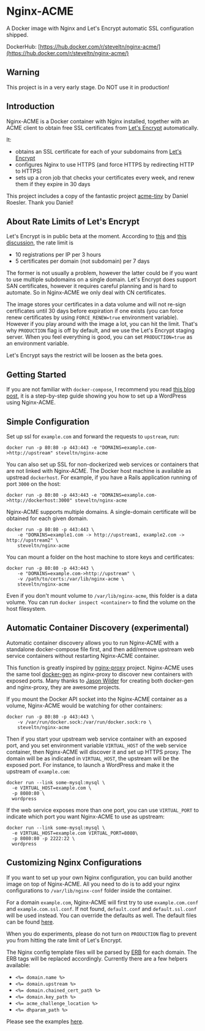 # Nginx-ACME

A Docker image with Nginx and Let's Encrypt automatic SSL configuration shipped.

DockerHub: [https://hub.docker.com/r/steveltn/nginx-acme/](https://hub.docker.com/r/steveltn/nginx-acme/)

## Warning

This project is in a very early stage. Do NOT use it in production!

## Introduction

Nginx-ACME is a Docker container with Nginx installed, together with an ACME client to obtain free SSL certificates from [Let's Encrypt](https://letsencrypt.org) automatically.

It:

* obtains an SSL certificate for each of your subdomains from [Let's Encrypt](https://letsencrypt.org)
* configures Nginx to use HTTPS (and force HTTPS by redirecting HTTP to HTTPS)
* sets up a cron job that checks your certificates every week, and renew them if they expire in 30 days

This project includes a copy of the fantastic project [acme-tiny](https://github.com/diafygi/acme-tiny) by Daniel Roesler. Thank you Daniel!

## About Rate Limits of Let's Encrypt

Let's Encrypt is in public beta at the moment. According to [this](https://community.letsencrypt.org/t/public-beta-rate-limits/4772) and [this discussion](https://community.letsencrypt.org/t/public-beta-rate-limits/4772/42), the rate limit is

* 10 registrations per IP per 3 hours
* 5 certificates per domain (not subdomain) per 7 days

The former is not usually a problem, however the latter could be if you want to use multiple subdomains on a single domain. Let's Encrypt does support SAN certificates, however it requires careful planning and is hard to automate. So in Nginx-ACME we only deal with CN certificates.

The image stores your certificates in a data volume and will not re-sign certificates until 30 days before expiration if one exists (you can force renew certificates by using `FORCE_RENEW=true` environment variable). However if you play around with the image a lot, you can hit the limit. That's why `PRODUCTION` flag is off by default, and we use the Let's Encrypt staging server. When you feel everything is good, you can set `PRODUCTION=true` as an environment variable.

Let's Encrypt says the restrict will be loosen as the beta goes.

## Getting Started

If you are not familiar with `docker-compose`, I recommend you read [this blog post](http://steveltn.me/blog/2015/12/18/nginx-acme/), it is a step-by-step guide showing you how to set up a WordPress using Nginx-ACME.

## Simple Configuration

Set up ssl for `example.com` and forward the requests to `upstream`, run:

```
docker run -p 80:80 -p 443:443 -e "DOMAINS=example.com->http://upstream" steveltn/nginx-acme
```
You can also set up SSL for non-dockerized web services or containers that are not linked with Nginx-ACME. The Docker host machine is available as upstread `dockerhost`. For example, if you have a Rails application running of port `3000` on the host:

```
docker run -p 80:80 -p 443:443 -e "DOMAINS=example.com->http://dockerhost:3000" steveltn/nginx-acme
```

Nginx-ACME supports multiple domains. A single-domain certificate will be obtained for each given domain.

```
docker run -p 80:80 -p 443:443 \
	-e "DOMAINS=example1.com -> http://upstream1, example2.com -> http://upstream2" \
	steveltn/nginx-acme
```

You can mount a folder on the host machine to store keys and certificates:

```
docker run -p 80:80 -p 443:443 \
	-e "DOMAINS=example.com->http://upstream" \
	-v /path/to/certs:/var/lib/nginx-acme \
	steveltn/nginx-acme
```
Even if you don't mount volume to `/var/lib/nginx-acme`, this folder is a data volume. You can run `docker inspect <container>` to find the volume on the host filesystem.

## Automatic Container Discovery (experimental)

Automatic container discovery allows you to run Nginx-ACME with a standalone docker-compose file first, and then add/remove upstream web service containers without restarting Nginx-ACME container. 

This function is greatly inspired by [nginx-proxy](https://github.com/jwilder/nginx-proxy) project. Nginx-ACME uses the same tool [docker-gen](https://github.com/jwilder/docker-gen) as nginx-proxy to discover new containers with exposed ports. Many thanks to [Jason Wilder](https://github.com/jwilder) for creating both docker-gen and nginx-proxy, they are awesome projects.

If you mount the Docker API socket into the Nginx-ACME container as a volume, Nginx-ACME would be watching for other containers:

```
docker run -p 80:80 -p 443:443 \
	-v /var/run/docker.sock:/var/run/docker.sock:ro \
	steveltn/nginx-acme
```

Then if you start your upstream web service container with an exposed port, and you set environment variable `VIRTUAL_HOST` of the web service container, then Nginx-ACME will discover it and set up HTTPS proxy. The domain will be as indicated in `VIRTUAL_HOST`, the upstream will be the exposed port. For instance, to launch a WordPress and make it the upstream of `example.com`:

```
docker run --link some-mysql:mysql \
  -e VIRTUAL_HOST=example.com \
  -p 8080:80 \
  wordpress
``` 

If the web service exposes more than one port, you can use `VIRTUAL_PORT` to indicate which port you want Nginx-ACME to use as upstream:

```
docker run --link some-mysql:mysql \
  -e VIRTUAL_HOST=example.com VIRTUAL_PORT=8080\
  -p 8080:80 -p 2222:22 \
  wordpress
``` 

## Customizing Nginx Configurations

If you want to set up your own Nginx configuration, you can build another image on top of Nginx-ACME. All you need to do is to add your nginx configurations to `/var/lib/nginx-conf` folder inside the container.

For a domain `example.com`, Nginx-ACME will first try to use `example.com.conf` and `example.com.ssl.conf`. If not found, `default.conf` and `default.ssl.conf` will be used instead. You can override the defaults as well. The default files can be found [here](https://github.com/SteveLTN/nginx-acme/tree/master/nginx-conf).

When you do experiments, please do not turn on `PRODUCTION` flag to prevent you from hitting the rate limit of Let's Encrypt.

The Nginx config template files will be parsed by [ERB](http://www.stuartellis.eu/articles/erb/) for each domain. The ERB tags will be replaced accordingly. Currently there are a few helpers available:

* `<%= domain.name %>`
* `<%= domain.upstream %>`
* `<%= domain.chained_cert_path %>`
* `<%= domain.key_path %>`
* `<%= acme_challenge_location %>`
* `<%= dhparam_path %>`

Please see the examples [here](https://github.com/SteveLTN/nginx-acme/tree/master/examples/custom_config).
